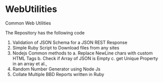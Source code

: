 # WebUtilities
Common Web Utilities

The Repository has the following code
1. Validation of JSON Schema for a JSON REST Response 
2. Simple Ruby Script to Download files from any sites
3. Nodejs Common methods to 
    a. Replace NewLine chars with custom HTML Tags
    b. Check if Array of JSON is Empty
    c. get Unique Property in an array et al.,
4. Random Number Generator using Node Js
5. Collate Multiple BBD Reports written in Ruby